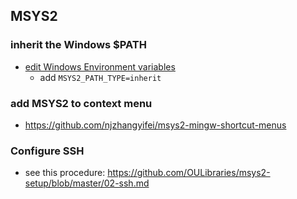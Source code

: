 ## MSYS2

### inherit the Windows $PATH

- [edit Windows Environment variables](https://sourceforge.net/p/msys2/discussion/general/thread/dbe17030/#3f85)
  - add `MSYS2_PATH_TYPE=inherit`

### add MSYS2 to context menu

- <https://github.com/njzhangyifei/msys2-mingw-shortcut-menus>

### Configure SSH

- see this procedure: <https://github.com/OULibraries/msys2-setup/blob/master/02-ssh.md>
